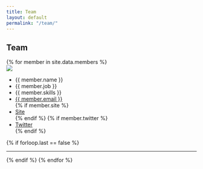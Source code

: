 ```yaml
---
title: Team
layout: default
permalink: "/team/"
---
```


## Team

<div class="infos">
{% for member in site.data.members %}
<div id="info-img">
  <img src="{{ '/assets/images/members/' | relative_url }}{{ member.img }}">
</div>
<div id="info-team">
<ul>
  <li class="dripicons-user"> {{ member.name }}</li>
  <li class="dripicons-information"> {{ member.job }}</li>
  <li class="dripicons-checklist"> {{ member.skills }}</li>
  <li class="dripicons-mail"> <a href="mailto:{{ member.email }} " target="_blank">{{ member.email }}</a></li>
  {% if member.site %}
  <li class="dripicons-web"> <a href="{{ member.site }}" target="_blank">Site</a></li>
  {% endif %}
  {% if member.twitter %}
  <li class="dripicons-user-id"> <a href="https://twitter.com/{{ member.twitter }}" target="_blank">Twitter</a></li>
  {% endif %}
</ul>
</div>
{% if forloop.last == false %}
  <hr />
{% endif %}
{% endfor %}
</div>

